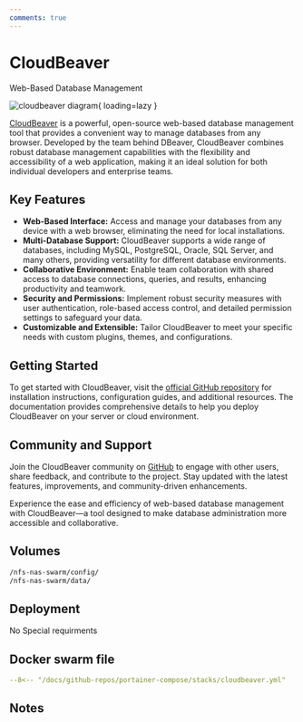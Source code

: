 ```yaml
---
comments: true
---
```


# CloudBeaver

Web-Based Database Management

![cloudbeaver diagram](/assets/diagrams/cloudbeaver.png){ loading=lazy }

[CloudBeaver](https://github.com/dbeaver/cloudbeaver) is a powerful, open-source web-based database management tool that provides a convenient way to manage databases from any browser. Developed by the team behind DBeaver, CloudBeaver combines robust database management capabilities with the flexibility and accessibility of a web application, making it an ideal solution for both individual developers and enterprise teams.

## Key Features

- **Web-Based Interface:** Access and manage your databases from any device with a web browser, eliminating the need for local installations.
- **Multi-Database Support:** CloudBeaver supports a wide range of databases, including MySQL, PostgreSQL, Oracle, SQL Server, and many others, providing versatility for different database environments.
- **Collaborative Environment:** Enable team collaboration with shared access to database connections, queries, and results, enhancing productivity and teamwork.
- **Security and Permissions:** Implement robust security measures with user authentication, role-based access control, and detailed permission settings to safeguard your data.
- **Customizable and Extensible:** Tailor CloudBeaver to meet your specific needs with custom plugins, themes, and configurations.

## Getting Started

To get started with CloudBeaver, visit the [official GitHub repository](https://github.com/dbeaver/cloudbeaver) for installation instructions, configuration guides, and additional resources. The documentation provides comprehensive details to help you deploy CloudBeaver on your server or cloud environment.

## Community and Support

Join the CloudBeaver community on [GitHub](https://github.com/dbeaver/cloudbeaver) to engage with other users, share feedback, and contribute to the project. Stay updated with the latest features, improvements, and community-driven enhancements.

Experience the ease and efficiency of web-based database management with CloudBeaver—a tool designed to make database administration more accessible and collaborative.


## Volumes

```bash
/nfs-nas-swarm/config/
/nfs-nas-swarm/data/
```

## Deployment
No Special requirments

## Docker swarm file
``` yaml linenums="1" 
--8<-- "/docs/github-repos/portainer-compose/stacks/cloudbeaver.yml"
```

## Notes

